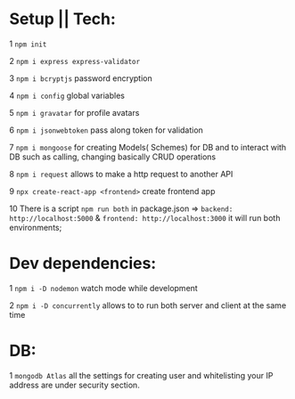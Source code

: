 # Setup || Tech:

1 `npm init`

2 `npm i express express-validator`

3 `npm i bcryptjs` password encryption

4 `npm i config` global variables

5 `npm i gravatar` for profile avatars

6 `npm i jsonwebtoken` pass along token for validation

7 `npm i mongoose` for creating Models( Schemes) for DB and to interact with DB such as calling, changing basically CRUD operations

8 `npm i request` allows to make a http request to another API

9 `npx create-react-app <frontend>` create frontend app

10 There is a script `npm run both` in package.json => `backend: http://localhost:5000` & `frontend: http://localhost:3000` it will run both environments;



# Dev dependencies:

1 `npm i -D nodemon` watch mode while development

2 `npm i -D concurrently` allows to to run both server and client at the same time

# DB:

1 `mongodb Atlas` all the settings for creating user and whitelisting your IP address are under security section.
